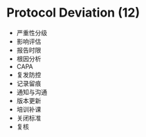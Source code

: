 # Protocol Deviation (12)

- 严重性分级
- 影响评估
- 报告时限
- 根因分析
- CAPA
- 复发防控
- 记录留痕
- 通知与沟通
- 版本更新
- 培训补课
- 关闭标准
- 复核
